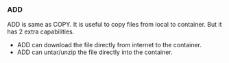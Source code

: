 ### ADD

ADD is same as COPY. It is useful to copy files from local to container. But it has 2 extra capabilities.

  * ADD can download the file directly from internet to the container.
  * ADD can untar/unzip the file directly into the container.